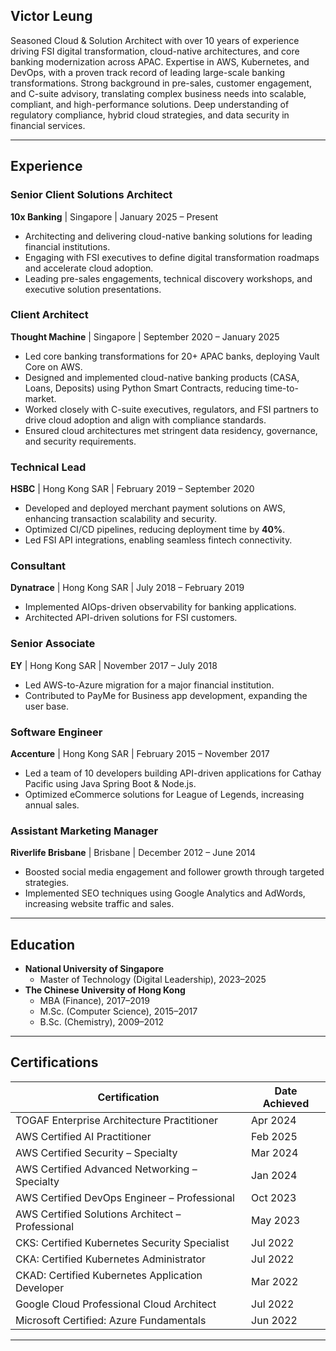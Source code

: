 ## Victor Leung

Seasoned Cloud & Solution Architect with over 10 years of experience driving FSI digital transformation, cloud-native architectures, and core banking modernization across APAC. Expertise in AWS, Kubernetes, and DevOps, with a proven track record of leading large-scale banking transformations. Strong background in pre-sales, customer engagement, and C-suite advisory, translating complex business needs into scalable, compliant, and high-performance solutions. Deep understanding of regulatory compliance, hybrid cloud strategies, and data security in financial services.

---

## Experience

### Senior Client Solutions Architect
**10x Banking** | Singapore | January 2025 – Present
- Architecting and delivering cloud-native banking solutions for leading financial institutions.
- Engaging with FSI executives to define digital transformation roadmaps and accelerate cloud adoption.
- Leading pre-sales engagements, technical discovery workshops, and executive solution presentations.

### Client Architect
**Thought Machine** | Singapore | September 2020 – January 2025
- Led core banking transformations for 20+ APAC banks, deploying Vault Core on AWS.
- Designed and implemented cloud-native banking products (CASA, Loans, Deposits) using Python Smart Contracts, reducing time-to-market.
- Worked closely with C-suite executives, regulators, and FSI partners to drive cloud adoption and align with compliance standards.
- Ensured cloud architectures met stringent data residency, governance, and security requirements.

### Technical Lead
**HSBC** | Hong Kong SAR | February 2019 – September 2020
- Developed and deployed merchant payment solutions on AWS, enhancing transaction scalability and security.
- Optimized CI/CD pipelines, reducing deployment time by **40%**.
- Led FSI API integrations, enabling seamless fintech connectivity.

### Consultant
**Dynatrace** | Hong Kong SAR | July 2018 – February 2019
- Implemented AIOps-driven observability for banking applications.
- Architected API-driven solutions for FSI customers.

### Senior Associate
**EY** | Hong Kong SAR | November 2017 – July 2018
- Led AWS-to-Azure migration for a major financial institution.
- Contributed to PayMe for Business app development, expanding the user base.

### Software Engineer
**Accenture** | Hong Kong SAR | February 2015 – November 2017
- Led a team of 10 developers building API-driven applications for Cathay Pacific using Java Spring Boot & Node.js.
- Optimized eCommerce solutions for League of Legends, increasing annual sales.

### Assistant Marketing Manager
**Riverlife Brisbane** | Brisbane | December 2012 – June 2014
- Boosted social media engagement and follower growth through targeted strategies.
- Implemented SEO techniques using Google Analytics and AdWords, increasing website traffic and sales.

---

## Education

- **National University of Singapore**
  - Master of Technology (Digital Leadership), 2023–2025
- **The Chinese University of Hong Kong**
  - MBA (Finance), 2017–2019
  - M.Sc. (Computer Science), 2015–2017
  - B.Sc. (Chemistry), 2009–2012

---

## Certifications

| Certification                                         | Date Achieved |
|-------------------------------------------------------|---------------|
| TOGAF Enterprise Architecture Practitioner            | Apr 2024      |
| AWS Certified AI Practitioner                         | Feb 2025      |
| AWS Certified Security – Specialty                    | Mar 2024      |
| AWS Certified Advanced Networking – Specialty         | Jan 2024      |
| AWS Certified DevOps Engineer – Professional          | Oct 2023      |
| AWS Certified Solutions Architect – Professional      | May 2023      |
| CKS: Certified Kubernetes Security Specialist         | Jul 2022      |
| CKA: Certified Kubernetes Administrator               | Jul 2022      |
| CKAD: Certified Kubernetes Application Developer      | Mar 2022      |
| Google Cloud Professional Cloud Architect             | Jul 2022      |
| Microsoft Certified: Azure Fundamentals               | Jun 2022      |

---
